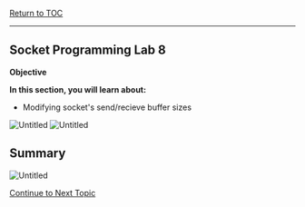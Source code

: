 <a href="https://github.com/CyberTrainingUSAF/04-IDE-s-and-Algorithms-Pt.-1/blob/master/00-Table-of-Contents.md" rel="Return to TOC"> Return to TOC </a>

---

## Socket Programming Lab 8

**Objective**

**In this section, you will learn about:**
* Modifying socket's send/recieve buffer sizes

![Untitled](https://user-images.githubusercontent.com/47218652/60993938-1399d480-a315-11e9-8b28-100919430abe.png)
![Untitled](https://user-images.githubusercontent.com/47218652/60993972-24e2e100-a315-11e9-88e3-d6b88d30c96d.png)

## Summary

![Untitled](https://user-images.githubusercontent.com/47218652/60994009-37f5b100-a315-11e9-8cb7-8323a644636c.png)

<a href="https://github.com/CyberTrainingUSAF/04-IDE-s-and-Algorithms-Pt.-1/blob/master/01_pseudocode/03_Structure.md" > Continue to Next Topic </a>
